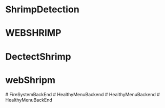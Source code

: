# ShrimpDetection
# WEBSHRIMP
# DectectShrimp
# webShripm
#   F i r e S y s t e m B a c k E n d  
 #   H e a l t h y M e n u B a c k e n d  
 #   H e a l t h y M e n u B a c k e n d  
 #   H e a l t h y M e n u B a c k E n d  
 